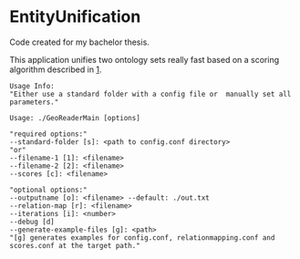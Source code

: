 # EntityUnification

Code created for my bachelor thesis.

This application unifies two ontology sets really fast based on a scoring algorithm described in [1].

```
Usage Info:
"Either use a standard folder with a config file or  manually set all parameters."

Usage: ./GeoReaderMain [options]

"required options:"
--standard-folder [s]: <path to config.conf directory>
"or"
--filename-1 [1]: <filename>
--filename-2 [2]: <filename>
--scores [c]: <filename>

"optional options:"
--outputname [o]: <filename> --default: ./out.txt
--relation-map [r]: <filename>
--iterations [i]: <number>
--debug [d]
--generate-example-files [g]: <path>
"[g] generates examples for config.conf, relationmapping.conf and scores.conf at the target path."
```

[1]: http://ad-publications.informatik.uni-freiburg.de/theses/Bachelor_Anton_Stepan_2013.pdf
